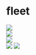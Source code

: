 # fleet
<a href="https://github.com/joelwmulongo"><img src="https://img.icons8.com/clouds/75/000000/github.png"/></a> <br>
<a href="https://stackoverflow.com/users/16901798/joel-mulongo"><img src="https://Stack_Overflow.png"/></a> <br>
<a href="https://dev.to/joelwmulongo"><img src="https://img.icons8.com/clouds/75/000000/devto.png"/></a><br>
<a href="https://twitter.com/joelwmulongo"><img src="https://img.icons8.com/clouds/75/000000/twitter.png"/></a>
<a href="https://github.com/joelwmulongo"><img src="https://img.icons8.com/clouds/75/000000/github.png"/></a>
